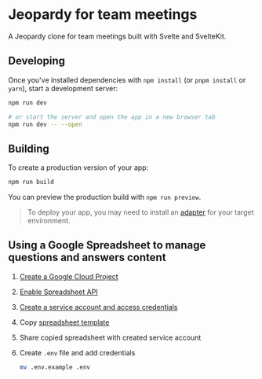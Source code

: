 # Jeopardy for team meetings

A Jeopardy clone for team meetings built with Svelte and SvelteKit.

## Developing

Once you've installed dependencies with `npm install` (or `pnpm install` or `yarn`), start a development server:

```bash
npm run dev

# or start the server and open the app in a new browser tab
npm run dev -- --open
```

## Building

To create a production version of your app:

```bash
npm run build
```

You can preview the production build with `npm run preview`.

> To deploy your app, you may need to install an [adapter](https://kit.svelte.dev/docs/adapters) for your target environment.

## Using a Google Spreadsheet to manage questions and answers content

1. [Create a Google Cloud Project](https://developers.google.com/workspace/guides/create-project)
2. [Enable Spreadsheet API](https://developers.google.com/workspace/guides/enable-apis)
3. [Create a service account and access credentials](https://developers.google.com/workspace/guides/create-credentials#service-account)
4. Copy [spreadsheet template](https://docs.google.com/spreadsheets/d/11pW5DrMpTZKJ5i2pA_bm6W85bvihNHPVO0BpuNyanoE/)
5. Share copied spreadsheet with created service account
6. Create `.env` file and add credentials

   ```sh
   mv .env.example .env
   ```
